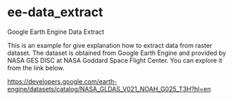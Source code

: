 # ee-data_extract
Google Earth Engine Data Extract

This is an example for give explanation how to extract data from raster dataset.
The dataset is obtained from Google Earth Engine and provided by NASA GES DISC at NASA Goddard Space Flight Center. You can explore it from the link below.

https://developers.google.com/earth-engine/datasets/catalog/NASA_GLDAS_V021_NOAH_G025_T3H?hl=en

<!-- ## For interactive notebook, please visit this page
https://mybinder.org/v2/gh/ricoen/ee_data_extract/HEAD -->

